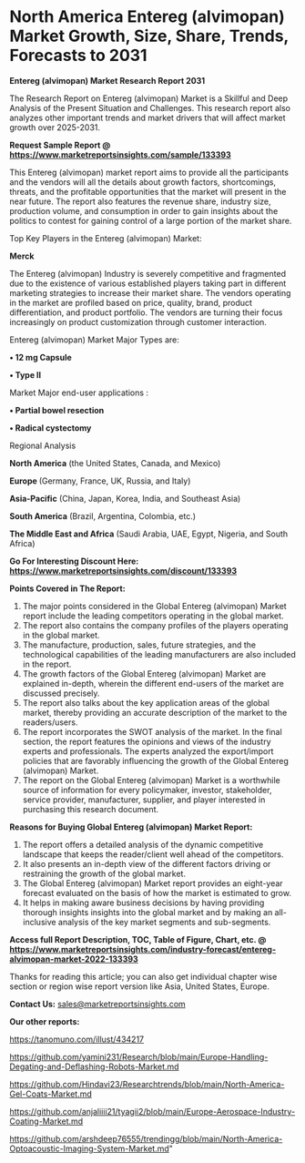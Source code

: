 # North America Entereg (alvimopan) Market Growth, Size, Share, Trends, Forecasts to 2031

<strong>Entereg (alvimopan) Market Research Report 2031</strong>

The Research Report on Entereg (alvimopan) Market is a Skillful and Deep Analysis of the Present Situation and Challenges. This research report also analyzes other important trends and market drivers that will affect market growth over 2025-2031.

<strong>Request Sample Report @ <a href=https://www.marketreportsinsights.com/sample/133393>https://www.marketreportsinsights.com/sample/133393</a></strong>

This Entereg (alvimopan) market report aims to provide all the participants and the vendors will all the details about growth factors, shortcomings, threats, and the profitable opportunities that the market will present in the near future. The report also features the revenue share, industry size, production volume, and consumption in order to gain insights about the politics to contest for gaining control of a large portion of the market share.

Top Key Players in the Entereg (alvimopan) Market:

<strong>Merck</strong>

The Entereg (alvimopan) Industry is severely competitive and fragmented due to the existence of various established players taking part in different marketing strategies to increase their market share. The vendors operating in the market are profiled based on price, quality, brand, product differentiation, and product portfolio. The vendors are turning their focus increasingly on product customization through customer interaction.

Entereg (alvimopan) Market Major Types are:

<strong>• 12 mg Capsule

• Type II</strong>

Market Major end-user applications :

<strong>• Partial bowel resection

• Radical cystectomy</strong>

Regional Analysis

</u><strong><b>North America</b></strong> (the United States, Canada, and Mexico)

<strong><b>Europe </b></strong>(Germany, France, UK, Russia, and Italy)

<strong><b>Asia-Pacific</b></strong> (China, Japan, Korea, India, and Southeast Asia)

<strong><b>South America</b></strong> (Brazil, Argentina, Colombia, etc.)

<strong><b>The Middle East and Africa</b></strong> (Saudi Arabia, UAE, Egypt, Nigeria, and South Africa)

<strong>Go For Interesting Discount Here: <a href=https://www.marketreportsinsights.com/discount/133393>https://www.marketreportsinsights.com/discount/133393</a></strong>

<strong>Points Covered in The Report:</strong>
<ol>
  <li>The major points considered in the Global Entereg (alvimopan) Market report include the leading competitors operating in the global market.</li>
  <li>The report also contains the company profiles of the players operating in the global market.</li>
  <li>The manufacture, production, sales, future strategies, and the technological capabilities of the leading manufacturers are also included in the report.</li>
  <li>The growth factors of the Global Entereg (alvimopan) Market are explained in-depth, wherein the different end-users of the market are discussed precisely.</li>
  <li>The report also talks about the key application areas of the global market, thereby providing an accurate description of the market to the readers/users.</li>
  <li>The report incorporates the SWOT analysis of the market. In the final section, the report features the opinions and views of the industry experts and professionals. The experts analyzed the export/import policies that are favorably influencing the growth of the Global Entereg (alvimopan) Market.</li>
  <li>The report on the Global Entereg (alvimopan) Market is a worthwhile source of information for every policymaker, investor, stakeholder, service provider, manufacturer, supplier, and player interested in purchasing this research document.</li>
</ol>
<strong>Reasons for Buying Global Entereg (alvimopan) Market Report:</strong>

<ol>
  <li>The report offers a detailed analysis of the dynamic competitive landscape that keeps the reader/client well ahead of the competitors.</li>
  <li>It also presents an in-depth view of the different factors driving or restraining the growth of the global market.</li>
  <li>The Global Entereg (alvimopan) Market report provides an eight-year forecast evaluated on the basis of how the market is estimated to grow.</li>
  <li>It helps in making aware business decisions by having providing thorough insights insights into the global market and by making an all-inclusive analysis of the key market segments and sub-segments.</li>
</ol>
<strong>Access full Report Description, TOC, Table of Figure, Chart, etc. @ <a href=https://www.marketreportsinsights.com/industry-forecast/entereg-alvimopan-market-2022-133393>https://www.marketreportsinsights.com/industry-forecast/entereg-alvimopan-market-2022-133393</a></strong>


Thanks for reading this article; you can also get individual chapter wise section or region wise report version like Asia, United States, Europe.

<strong>Contact Us:</strong>
sales@marketreportsinsights.com

<strong>Our other reports:</strong>

<a href=https://tanomuno.com/illust/434217>https://tanomuno.com/illust/434217</a>

<a href=https://github.com/yamini231/Research/blob/main/Europe-Handling-Degating-and-Deflashing-Robots-Market.md>https://github.com/yamini231/Research/blob/main/Europe-Handling-Degating-and-Deflashing-Robots-Market.md</a>

<a href=https://github.com/Hindavi23/Researchtrends/blob/main/North-America-Gel-Coats-Market.md>https://github.com/Hindavi23/Researchtrends/blob/main/North-America-Gel-Coats-Market.md</a>

<a href=https://github.com/anjaliiii21/tyagii2/blob/main/Europe-Aerospace-Industry-Coating-Market.md>https://github.com/anjaliiii21/tyagii2/blob/main/Europe-Aerospace-Industry-Coating-Market.md</a>

<a href=https://github.com/arshdeep76555/trendingg/blob/main/North-America-Optoacoustic-Imaging-System-Market.md>https://github.com/arshdeep76555/trendingg/blob/main/North-America-Optoacoustic-Imaging-System-Market.md</a>"
